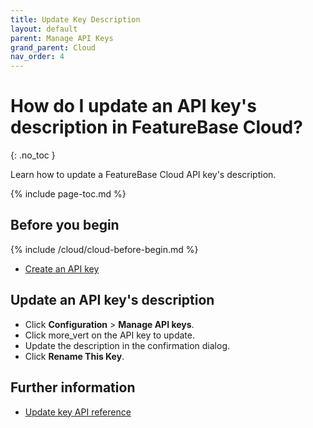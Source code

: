 ```yaml
---
title: Update Key Description
layout: default
parent: Manage API Keys
grand_parent: Cloud
nav_order: 4
---
```


# How do I update an API key's description in FeatureBase Cloud?
{: .no_toc }

Learn how to update a FeatureBase Cloud API key's description.

{% include page-toc.md %}

## Before you begin

{% include /cloud/cloud-before-begin.md %}
* [Create an API key](/docs/cloud/cloud-authentication/cloud-auth-create-key/)

## Update an API key's description

* Click **Configuration** > **Manage API keys**.
* Click <span class="material-icons md-18">more_vert</span> on the API key to update.
* Update the description in the confirmation dialog.
* Click **Rename This Key**.

## Further information

* [Update key API reference](https://api-docs-featurebase-cloud.redoc.ly/latest#operation/putUserKey)
